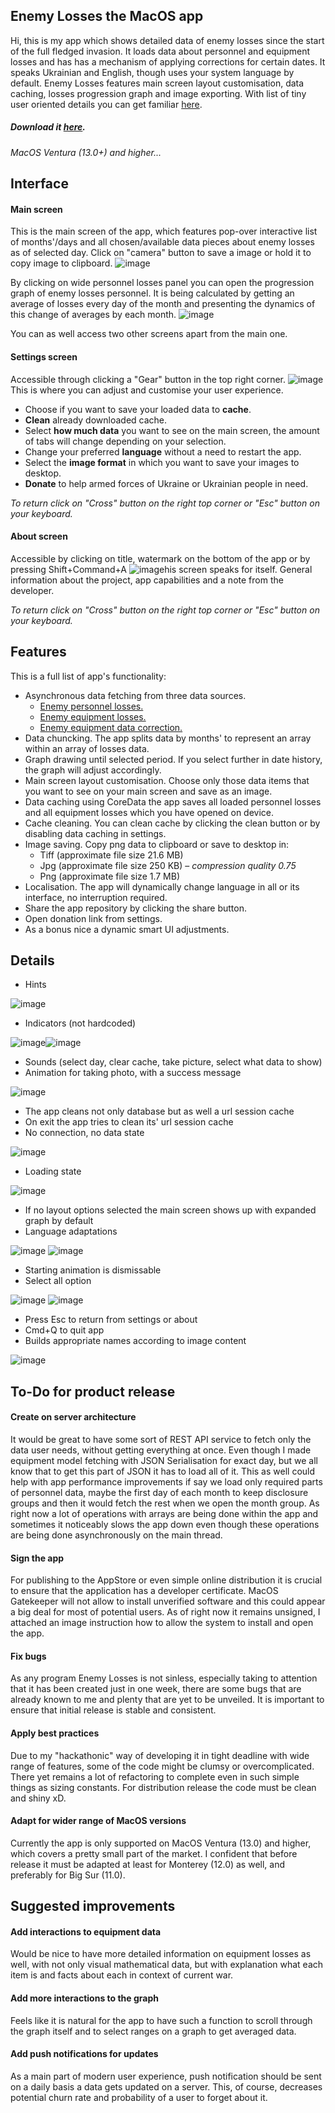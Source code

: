 ## Enemy Losses the MacOS app

Hi, this is my app which shows detailed data of enemy losses since the start of the full fledged invasion. It loads data about personnel and equipment losses and has has a mechanism of applying corrections for certain dates. It speaks Ukrainian and English, though uses your system language by default. Enemy Losses features main screen layout customisation, data caching, losses progression graph and image exporting. With list of tiny user oriented details you can get familiar [here](#details).
##### Download it [here](https://github.com/IhorMakhnyk/EnemyLossesMacOS/raw/main/Enemy%20Losses.dmg).
_MacOS Ventura (13.0+) and higher..._

## Interface
#### Main screen
This is the main screen of the app, which features pop-over interactive list of months'/days and all chosen/available data pieces about enemy losses as of selected day. Click on "camera" button to save a image or hold it to copy image to clipboard. 
![image](ReadmePictures/1.png)

By clicking on wide personnel losses panel you can open the progression graph of enemy losses personnel. It is being calculated by getting an average of losses every day of the month and presenting the dynamics of this change of averages by each month.
![image](ReadmePictures/2.png)

You can as well access two other screens apart from the main one.
#### Settings screen
Accessible through clicking a "Gear" button in the top right corner.
![image](ReadmePictures/3.png)This is where you can adjust and customise your user experience.
-  Choose if you want to save your loaded data to **cache**.
-  **Clean** already downloaded cache.
-  Select **how much data** you want to see on the main screen, the amount of tabs will change depending on your selection.
-  Change your preferred **language** without a need to restart the app.
-  Select the **image format** in which you want to save your images to desktop.
-  **Donate** to help armed forces of Ukraine or Ukrainian people in need.

*To return click on "Cross" button on the right top corner or "Esc" button on your keyboard.*
#### About screen
Accessible by clicking on title, watermark on the bottom of the app or by pressing Shift+Command+A
![image](ReadmePictures/4.png)his screen speaks for itself. General information about the project, app capabilities and a note from the developer.

*To return click on "Cross" button on the right top corner or "Esc" button on your keyboard.*

## Features

This is a full list of app's functionality:
- Asynchronous data fetching from three data sources.
	-  [Enemy personnel losses.](https://github.com/MacPaw/2022-Ukraine-Russia-War-Dataset/raw/main/data/russia_losses_personnel.json)
	-  [Enemy equipment losses.](https://github.com/MacPaw/2022-Ukraine-Russia-War-Dataset/raw/main/data/russia_losses_equipment.json)
	-  [Enemy equipment data correction.](https://raw.githubusercontent.com/MacPaw/2022-Ukraine-Russia-War-Dataset/main/data/russia_losses_equipment_correction.json)
- Data chuncking. The app splits data by months' to represent an array within an array of losses data.
- Graph drawing until selected period. If you select further in date history, the graph will adjust accordingly.
- Main screen layout customisation. Choose only those data items that you want to see on your main screen and save as an image.
- Data caching using CoreData the app saves all loaded personnel losses and all equipment losses which you have opened on device.
- Cache cleaning. You can clean cache by clicking the clean button or by disabling data caching in settings.
- Image saving. Copy png data to clipboard or save to desktop in:
	-  Tiff (approximate file size 21.6 MB)
	-  Jpg (approximate file size 250 KB) – _compression quality 0.75_
	-  Png (approximate file size 1.7 MB)
- Localisation. The app will dynamically change language in all or its interface, no interruption required.
- Share the app repository by clicking the share button.
- Open donation link from settings.
- As a bonus nice a dynamic smart UI adjustments.

## Details

- Hints

![image](ReadmePictures/10.png)
- Indicators (not hardcoded)

![image](ReadmePictures/11.png)![image](ReadmePictures/12.png)
- Sounds (select day,  clear cache, take picture, select what data to show)
- Animation for taking photo, with a success message

![image](ReadmePictures/9.gif)
- The app cleans not only database but as well a url session cache
- On exit the app tries to clean its' url session cache
- No connection, no data state

![image](ReadmePictures/5.png)
- Loading state

![image](ReadmePictures/6.png)
- If no layout options selected the main screen shows up with expanded graph by default
- Language adaptations 

![image](ReadmePictures/8.png)  ![image](ReadmePictures/7.png)
- Starting animation is dismissable
- Select all option

![image](ReadmePictures/13.png)
![image](ReadmePictures/14.png)
- Press Esc to return from settings or about
- Cmd+Q to quit app
- Builds appropriate names according to image content

![image](ReadmePictures/15.png)

## To-Do for product release
#### Create on server architecture
It would be great to have some sort of REST API service to fetch only the data user needs, without getting everything at once. Even though I made equipment model fetching with JSON Serialisation for exact day, but we all know that to get this part of JSON it has to load all of it.
This as well could help with app performance improvements if say we load only required parts of personnel data, maybe the first day of each month to keep disclosure groups and then it would fetch the rest when we open the month group. As right now a lot of operations with arrays are being done within the app and sometimes it noticeably slows the app down even though  these operations are being done asynchronously on the main thread. 
#### Sign the app
For publishing to the AppStore or even simple online distribution it is crucial to ensure that the application has a developer certificate. MacOS Gatekeeper will not allow to install unverified software and this could appear a big deal for most of potential users. As of right now it remains unsigned, I attached an image instruction how to allow the system to install and open the app.
#### Fix bugs
As any program Enemy Losses is not sinless, especially taking to attention that it has been created just in one week, there are some bugs that are already known to me and plenty that are yet to be unveiled. It is important to ensure that initial release is stable and consistent.
#### Apply best practices
Due to my "hackathonic" way of developing it in tight deadline with wide range of features, some of the code might be clumsy or overcomplicated. There yet remains a lot of refactoring to complete even in such simple things as sizing constants. For distribution release the code must be clean and shiny xD.
#### Adapt for wider range of  MacOS versions
Currently the app is only supported on MacOS Ventura (13.0) and higher, which covers a pretty small part of the market. I confident that before release it must be adapted at least for Monterey (12.0) as well, and preferably for Big Sur (11.0).

## Suggested improvements

#### Add interactions to equipment data
Would be nice to have more detailed information on equipment losses as well, with not only visual mathematical data, but with explanation what each item is and facts about each in context of current war. 
#### Add more interactions to the graph
Feels like it is natural for the app to have such a function to scroll through the graph itself and to select ranges on a graph to get averaged data.
#### Add push notifications for updates
As a main part of modern user experience, push notification should be sent on a daily basis a data gets updated on a server. This, of course, decreases potential churn rate and probability of a user to forget about it.

